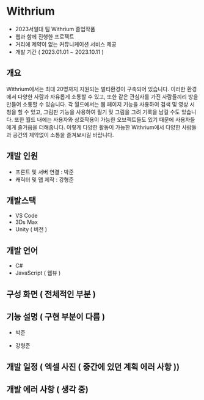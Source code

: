# Withrium

  - 2023서일대 팀 Withrium 졸업작품
  - 웹과 함께 진행한 프로젝트
  - 거리에 제약이 없는 커뮤니케이션 서비스 제공
  - 개발 기간 ( 2023.01.01 ~ 2023.10.11 )

## 개요 

  Withrium에서는 최대 20명까지 지원되는 멀티환경이 구축되어 있습니다. 이러한 환경에서 다양한 사람과 자유롭게 소통할 수 있고, 
  또한 같은 관심사를 가진 사람들끼리 방을 만들어 소통할 수 있습니다. 각 월드에서는 웹 페이지 기능을 사용하여 검색 및 영상 시청을 할 수 있고, 
  그림판 기능을 사용하여 필기 및 그림을 그려 기록을 남길 수도 있습니다. 또한 월드 내에는 사용자와 상호작용이 가능한 오브젝트들도 있기 때문에
  사용자들에게 즐거움을 더해줍니다. 
  이렇게 다양한 활동이 가능한 Withrium에서 다양한 사람들과 공간의 제약없이 소통을 즐겨보시길 바랍니다. 

## 개발 인원 

  - 프론트 및 서버 연결 : 박준 
  - 캐릭터 및 맵 제작 : 강형준

## 개발스택 

  - VS Code 
  - 3Ds Max
  - Unity ( 버전 )

## 개발 언어 

  - C#
  - JavaScript ( 웹뷰 )

## 구성 화면 ( 전체적인 부분 ) 

## 기능 설명 ( 구현 부분이 다름 ) 

  - 박준

  - 강형준

## 개발 일정 ( 엑셀 사진 ( 중간에 있던 계획 에러 사항 )) 

## 개발 에러 사항 ( 생각 중)
